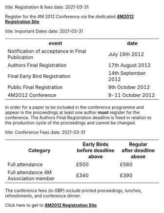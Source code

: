 title: Registration & fees
date: 2021-03-31

Register for the 4M 2012 Conference via the dedicated [**4M2012 Registration Site**]( 
http://shop.bham.ac.uk/browse/extra_info.asp?compid=1&modid=2&prodid=508&deptid=17&catid=3)
<!--break-->
title: Important Dates
date: 2021-03-31

<table class="info" style="width:100%;">
<tr><th>event</th><th>date</th></tr>
<tr class="current"><td>Notification of acceptance in Final Publication</td><td>July 16th 2012</td></tr> 
<tr><td>Authors Final Registration</td><td>17th August 2012</td></tr>
<tr><td>Final Early Bird Registration</td><td>14th September 2012</td></tr>
<tr><td>Public Final Registration</td><td>9th October 2012</td></tr>

<tr class="main-event"><td>4M2012 Conference</td><td>9-11 October 2012</td></tr> 
</table>

In order for a paper to be included in the conference programme and appear in the proceedings at least one author **must** register for the conference. The Authors Final Registration deadline is fixed in relation to the production cycle of the proceedings and cannot be changed.  
  

title: Conference Fees
date: 2021-03-31

<table class="info" style="width:100%;">
<tr><th>Category</th>
<th>Early Birds<br/>before deadline above</th>
<th>Regular<br />after deadline above</th></tr>
<tr><td>Full attendance</td><td>£500</td><td>£560</td></tr> 
<tr><td>Full attendance 4M Association member</td><td>£340</td><td>£390</td></tr>
</table>

The conference fees (in GBP) include printed proceedings, lunches, refreshments, and conference dinner.

Click here to get to [**4M2012 Registration Site**]( 
http://shop.bham.ac.uk/browse/extra_info.asp?compid=1&modid=2&prodid=508&deptid=17&catid=3)
